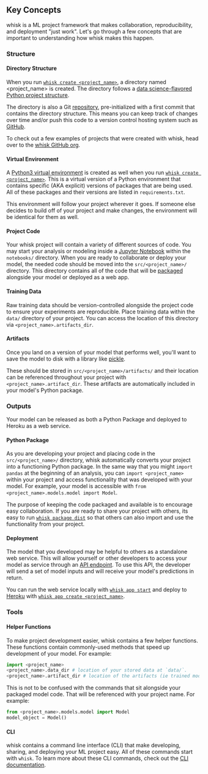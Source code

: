 ## Key Concepts

whisk is a ML project framework that makes collaboration, reproducibility, and deployment "just work". Let's go through a few concepts that are important to understanding how whisk makes this happen.

### Structure

#### Directory Structure

When you run [`whisk create <project_name>`](cli_reference.html#whisk-create), a directory named <project_name> is created. The directory follows a [data science-flavored Python project structure](project_structure.html).

The directory is also a Git [repository](https://help.github.com/en/github/creating-cloning-and-archiving-repositories/about-repositories), pre-initialized with a first commit that contains the directory structure. This means you can keep track of changes over time and/or push this code to a version control hosting system such as [GitHub](https://github.com/).

To check out a few examples of projects that were created with whisk, head over to the [whisk GitHub org](https://github.com/whisk-ml).

#### Virtual Environment

A [Python3 virtual environment](https://docs.python.org/3/library/venv.html) is created as well when you run [`whisk create <project_name>`](cli_reference.html#whisk-create). This is a virtual version of a Python environment that contains specific (AKA explicit) versions of packages that are being used. All of these packages and their versions are listed in `requirements.txt`.

This environment will follow your project wherever it goes. If someone else decides to build off of your project and make changes, the environment will be identical for them as well.

#### Project Code

Your whisk project will contain a variety of different sources of code. You may start your analysis or modeling inside a [Jupyter Notebook](https://jupyter.org/) within the `notebooks/` directory. When you are ready to collaborate or deploy your model, the needed code should be moved into the `src/<project_name>/` directory. This directory contains all of the code that will be [packaged](#project-package) alongside your model or deployed as a web app.

#### Training Data

Raw training data should be version-controlled alongside the project code to ensure your experiments are reproducible. Place training data within the `data/` directory of your project. You can access the location of this directory via `<project_name>.artifacts_dir`.

#### Artifacts

Once you land on a version of your model that performs well, you'll want to save the model to disk with a library like [pickle](https://docs.python.org/3/library/pickle.html).

These should be stored in `src/<project_name>/artifacts/` and their location can be referenced throughout your project with `<project_name>.artifact_dir`. These artifacts are automatically included in your model's Python package.

### Outputs

Your model can be released as both a Python Package and deployed to Heroku as a web service.

#### Python Package

As you are developing your project and placing code in the `src/<project_name>/` directory, whisk automatically converts your project into a functioning Python package. In the same way that you might `import pandas` at the beginning of an analysis, you can `import <project_name>` within your project and access functionality that was developed with your model. For example, your model is accessible with `from <project_name>.models.model import Model`.

The purpose of keeping the code packaged and available is to encourage easy collaboration. If you are ready to share your project with others, its easy to run [`whisk package dist`](cli_reference.html#whisk-package-dist) so that others can also import and use the functionality from your project.

#### Deployment

The model that you developed may be helpful to others as a standalone web service. This will allow yourself or other developers to access your model as service through an [API endpoint](https://smartbear.com/learn/performance-monitoring/api-endpoints/). To use this API, the developer will send a set of model inputs and will receive your model's predictions in return.

You can run the web service locally with [`whisk app start`](cli_reference.html#whisk-app-start) and deploy to [Heroku](https://www.heroku.com/) with [`whisk app create <project_name>`](cli_reference.html#whisk-app-create).

### Tools

#### Helper Functions

To make project development easier, whisk contains a few helper functions. These functions contain commonly-used methods that speed up development of your model. For example:

```py
import <project_name>
<project_name>.data_dir # location of your stored data at `data/`.
<project_name>.artifact_dir # location of the artifacts (ie trained models saved to disk) at `src/<project_name>/artifacts`
```

This is not to be confused with the commands that sit alongside your packaged model code. That will be referenced with your project name. For example:

```py
from <project_name>.models.model import Model
model_object = Model()
```

#### CLI

whisk contains a command line interface (CLI) that make developing, sharing, and deploying your ML project easy. All of these commands start with `whisk`. To learn more about these CLI commands, check out the [CLI documentation](cli_reference.html).
